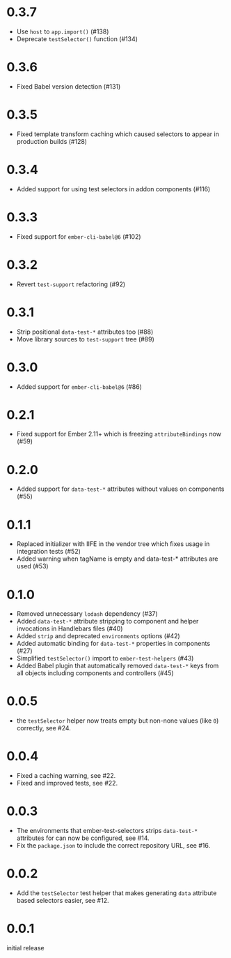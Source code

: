 # 0.3.7

* Use `host` to `app.import()` (#138)
* Deprecate `testSelector()` function (#134)

# 0.3.6

* Fixed Babel version detection (#131)

# 0.3.5

* Fixed template transform caching which caused selectors to appear in production builds (#128)

# 0.3.4

* Added support for using test selectors in addon components (#116)

# 0.3.3

* Fixed support for `ember-cli-babel@6` (#102)

# 0.3.2

* Revert `test-support` refactoring (#92)

# 0.3.1

* Strip positional `data-test-*` attributes too (#88)
* Move library sources to `test-support` tree (#89)

# 0.3.0

* Added support for `ember-cli-babel@6` (#86)

# 0.2.1

* Fixed support for Ember 2.11+ which is freezing `attributeBindings` now (#59)

# 0.2.0

* Added support for `data-test-*` attributes without values on components (#55)

# 0.1.1

* Replaced initializer with IIFE in the vendor tree which fixes
  usage in integration tests (#52)
* Added warning when tagName is empty and data-test-* attributes are used (#53)

# 0.1.0

* Removed unnecessary `lodash` dependency (#37)
* Added `data-test-*` attribute stripping to component and helper
  invocations in Handlebars files (#40)
* Added `strip` and deprecated `environments` options (#42)
* Added automatic binding for `data-test-*` properties in components (#27)
* Simplified `testSelector()` import to `ember-test-helpers` (#43)
* Added Babel plugin that automatically removed `data-test-*` keys from
  all objects including components and controllers (#45) 

# 0.0.5

* the `testSelector` helper now treats empty but non-none values (like `0`)
  correctly, see #24.

# 0.0.4 

* Fixed a caching warning, see #22.
* Fixed and improved tests, see #22.

# 0.0.3

* The environments that ember-test-selectors strips `data-test-*` attributes
  for can now be configured, see #14.
* Fix the `package.json` to include the correct repository URL, see #16.

# 0.0.2

* Add the `testSelector` test helper that makes generating `data` attribute
  based selectors easier, see #12.

# 0.0.1

initial release
